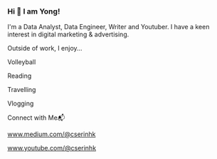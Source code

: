 ### Hi 👋 I am Yong!

I'm a Data Analyst, Data Engineer, Writer and Youtuber. I have a keen interest in digital marketing & advertising.

Outside of work, I enjoy...

Volleyball

Reading

Travelling

Vlogging

Connect with Me📬

www.medium.com/@cserinhk

www.youtube.com/@cserinhk
